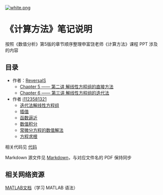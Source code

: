 [![white.png](https://i.loli.net/2019/04/11/5cae134487910.png)](https://github.com/i1123581321/NJU-open-resource)

# 《计算方法》笔记说明
按照《数值分析》第5版的章节顺序整理申富饶老师《计算方法》课程 PPT 涉及的内容

## 目录
* 作者：[ReversalS](https://github.com/ReversalS)
  * [Chapter 5 —— 第二讲 解线性方程组的直接方法](./notes/chapter_5.pdf)
  * [Chapter 6 —— 第三讲 解线性方程组的迭代法](./notes/chapter_6.pdf)
* 作者 [i1123581321](https://github.com/i1123581321)
  * [迭代法解线性方程组](./notes/L_3.pdf)
  * [插值](./notes/L_4.pdf)
  * [函数逼近](./notes/L_5.pdf)
  * [数值积分](./notes/L_6.pdf)
  * [常微分方程的数值解法](./notes/L_7.pdf)
  * [方程求根](./notes/L_8.pdf)

相关代码见 [代码](https://github.com/i1123581321/NJU-open-resource/tree/master/numerical_method/code)

Markdown 源文件见 [Markdown](https://github.com/i1123581321/NJU-open-resource/tree/master/numerical_method/notes/markdown)，与对应文件名的 PDF 保持同步

## 相关网络资源
[MATLAB文档](https://ww2.mathworks.cn/help/matlab/index.html)（学习 MATLAB 语法）